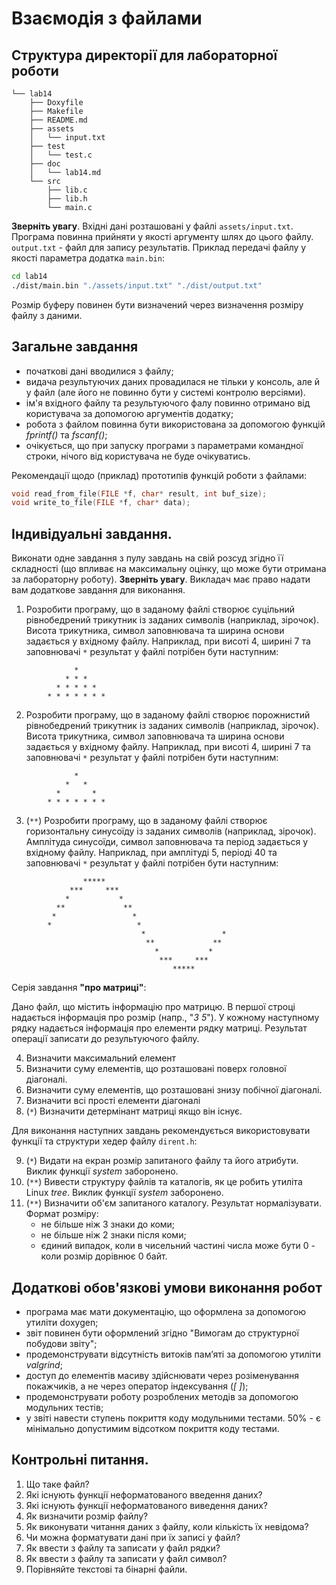 # Взаємодія з файлами
## Структура директорії для лабораторної роботи

```
└── lab14
    ├── Doxyfile
    ├── Makefile
    ├── README.md
    ├── assets
    │   └── input.txt
    ├── test
    │   └── test.c
    ├── doc
    │   └── lab14.md
    └── src
        ├── lib.c
        ├── lib.h
        └── main.c
```

**Зверніть увагу**. Вхідні дані розташовані у файлі `assets/input.txt`. Програма повинна прийняти у якості аргументу шлях до цього файлу. `output.txt` - файл для запису результатів. Приклад передачі файлу у якості параметра додатка `main.bin`:
```sh
cd lab14
./dist/main.bin "./assets/input.txt" "./dist/output.txt"
```

Розмір буферу повинен бути визначений через визначення розміру файлу з даними.


## Загальне завдання

- початкові дані вводилися з файлу;
- видача результуючих даних провадилася не тільки у консоль, але й у файл (але його не повинно бути у системі контролю версіями).
- ім'я вхідного файлу та результуючого фалу повинно отримано від користувача за допомогою аргументів додатку;
- робота з файлом повинна бути використована за допомогою функцій *fprintf()* та *fscanf()*;
- очікується, що при запуску програми з параметрами командної строки, нічого від користувача не буде очікуватись.

Рекомендації щодо (приклад) прототипів функцій роботи з файлами:

```c
void read_from_file(FILE *f, char* result, int buf_size);
void write_to_file(FILE *f, char* data);
```

## Індивідуальні завдання.

Виконати одне завдання з пулу завдань на свій розсуд згідно її складності (що впливає на максимальну оцінку, що може бути отримана за лабораторну роботу). **Зверніть увагу**. Викладач має право надати вам додаткове завдання для виконання.

1.  Розробити програму, що в заданому файлі створює суцільний рівнобедрений трикутник із заданих символів (наприклад, зірочок). Висота трикутника, символ заповнювача та ширина основи задається у вхідному файлу. Наприклад, при висоті 4, ширині 7 та заповнювачі `*` результат у файлі потрібен бути наступним:

```
		      *
		    * * *
		  * * * * *
		* * * * * * *
```

2. Розробити програму, що в заданому файлі створює порожнистий рівнобедрений трикутник із заданих символів (наприклад, зірочок). Висота трикутника, символ заповнювача та ширина основи задається у вхідному файлу. Наприклад, при висоті 4, ширині 7 та заповнювачі `*` результат у файлі потрібен бути наступним:

```
		      *
		    *   *
		  *       *
		* * * * * * *
```

3. (`**`) Розробити програму, що в заданому файлі створює горизонтальну синусоїду із заданих символів (наприклад, зірочок). Амплітуда синусоїди, символ заповнювача та період задається у вхідному файлу. Наприклад, при амплітуді 5, періоді 40 та заповнювачі `*` результат у файлі потрібен бути наступним:

```
	            *****                           
	         ***     ***                        
	        *           *                       
	      **             **                     
	     *                 *                    
	    *                   *                   
	                         *                 *
	                          **             ** 
	                            *           *   
	                             ***     ***    
	                                *****       
```

Серія завдання **"про матриці"**:

Дано файл, що містить інформацію про матрицю. В першої строці надається інформація про розмір (напр., "*3 5*"). У кожному наступному рядку надається інформація про елементи рядку матриці. Результат операції записати до результуючого файлу.

4.  Визначити максимальний елемент
5.  Визначити суму елементів, що розташовані поверх головної діагоналі.
6.  Визначити суму елементів, що розташовані знизу побічної діагоналі.
7.  Визначити всі прості елементи діагоналі
8. (`*`) Визначити детермінант матриці якщо він існує. 

Для виконання наступних завдань рекомендується використовувати функції та структури хедер файлу `dirent.h`:

9.  (`*`) Видати на екран розмір запитаного файлу та його атрибути. Виклик функції *system* заборонено. 
10. (`**`) Вивести структуру файлів та каталогів, як це робить утиліта Linux *tree*. Виклик функції *system* заборонено.
11.	(`**`) Визначити об'єм запитаного каталогу. Результат нормалізувати. Формат розміру: 
	- не більше ніж 3 знаки до коми;
	- не більше ніж 2 знаки після коми;
	- єдиний випадок, коли в чисельний частині числа може бути 0 - коли розмір дорівнює 0 байт.

## Додаткові обов'язкові умови виконання робот

- програма має мати документацію, що оформлена за допомогою утиліти doxygen;
- звіт повинен бути оформлений згідно "Вимогам до структурної побудови звіту";
- продемонструвати відсутність витоків пам’яті за допомогою утиліти *valgrind*;
- доступ до елементів масиву здійснювати через розіменування покажчиків, а не через оператор індексування (*[ ]*);
- продемонструвати роботу розроблених методів за допомогою модульних тестів;
- у звіті навести ступень покриття коду модульними тестами. 50% - є мінімально допустимим відсотком покриття коду тестами.

## Контрольні питання.
1.	Що таке файл?
2.	Які існують функції неформатованого введення даних?
3.	Які існують функції неформатованого виведення даних?
4.	Як визначити розмір файлу?
5.	Як виконувати читання даних з файлу, коли кількість їх невідома?
6.	Чи можна форматувати дані при їх записі у файл?
7.	Як ввести з файлу та записати у файл рядки?
8.	Як ввести з файлу та записати у файл символ?
9.	Порівняйте текстові та бінарні файли.

